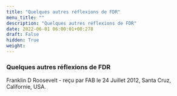 ```yaml
---
title: "Quelques autres réflexions de FDR"
menu_title: ""
description: "Quelques autres réflexions de FDR"
date: 2022-06-01 06:00:01+00:278
draft: False
hidden: True
weight:
---
```

### Quelques autres réflexions de FDR

Franklin D Roosevelt - reçu par FAB le 24 Juillet 2012, Santa Cruz, Californie, USA.



